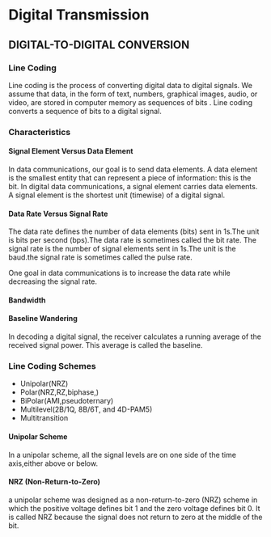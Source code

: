 # Digital Transmission

## DIGITAL-TO-DIGITAL CONVERSION

### Line Coding
Line coding is the process of converting digital data to digital signals. We assume that data, in the form of text, numbers, graphical images, audio, or video, are stored in computer memory as sequences of bits . Line coding converts a sequence of bits to a digital signal.

### Characteristics

#### Signal Element Versus Data Element
In data communications, our goal is to send data elements. A data element is the smallest entity that can represent a piece of information: this is the bit.
In digital data communications, a signal element carries data elements. A signal element is the shortest unit (timewise) of a digital signal.

#### Data Rate Versus Signal Rate
The data rate defines the number of data elements (bits) sent in 1s.The unit is bits per second (bps).The data rate is sometimes called the bit rate.
The signal rate is the number of signal elements sent in 1s.The unit is the baud.the signal rate is sometimes called the pulse rate.

One goal in data communications is to increase the data rate while decreasing the signal rate.

#### Bandwidth

#### Baseline Wandering
In decoding a digital signal, the receiver calculates a running average of the received signal power. This average is called the baseline.


### Line Coding Schemes
- Unipolar(NRZ)
- Polar(NRZ,RZ,biphase,)
- BiPolar(AMI,pseudoternary)
- Multilevel(2B/1Q, 8B/6T, and 4D-PAM5)
- Multitransition

#### Unipolar Scheme
In a unipolar scheme, all the signal levels are on one side of the time axis,either above or below.

#### NRZ (Non-Return-to-Zero)
a unipolar scheme was designed as a non-return-to-zero (NRZ) scheme in which the positive voltage defines bit 1 and the zero voltage defines bit 0. It is called
NRZ because the signal does not return to zero at the middle of the bit.










  

